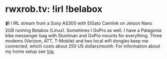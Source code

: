 # rwxrob.tv: !irl !belabox

📹 I IRL stream from a Sony AS300 with ElGato Camlink on Jetson Nano 2GB running Belabox (Linux). Sometimes I GoPro as well. I have a Patagonia bike messenger bag with Stuntman and GoPro mounts for everything. Three modems (Verizon, ATT, T-Mobile) and two local wifi dongles keep me connected, which costs about 250 US dollars/month. For information about my home setup see [!rig].

[!rig]: ../976
